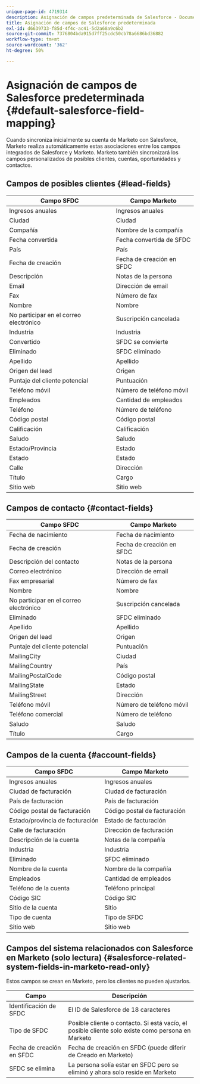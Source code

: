 ```yaml
---
unique-page-id: 4719314
description: Asignación de campos predeterminada de Salesforce - Documentos de Marketo - Documentación del producto
title: Asignación de campos de Salesforce predeterminada
exl-id: d6639733-f85d-4f4c-ac41-5d2a68a9c6b2
source-git-commit: 7376804bda915d7ff25cdc50cb78a6686bd36882
workflow-type: tm+mt
source-wordcount: '362'
ht-degree: 50%

---
```


# Asignación de campos de Salesforce predeterminada {#default-salesforce-field-mapping}

Cuando sincroniza inicialmente su cuenta de Marketo con Salesforce, Marketo realiza automáticamente estas asociaciones entre los campos integrados de Salesforce y Marketo. Marketo también sincronizará los campos personalizados de posibles clientes, cuentas, oportunidades y contactos.

## Campos de posibles clientes {#lead-fields}

| Campo SFDC | Campo Marketo |
|---|---|
| Ingresos anuales | Ingresos anuales |
| Ciudad | Ciudad |
| Compañía | Nombre de la compañía |
| Fecha convertida | Fecha convertida de SFDC |
| País | País |
| Fecha de creación | Fecha de creación en SFDC |
| Descripción | Notas de la persona |
| Email | Dirección de email |
| Fax | Número de fax |
| Nombre | Nombre |
| No participar en el correo electrónico | Suscripción cancelada |
| Industria | Industria |
| Convertido | SFDC se convierte |
| Eliminado | SFDC eliminado |
| Apellido | Apellido |
| Origen del lead | Origen |
| Puntaje del cliente potencial | Puntuación |
| Teléfono móvil | Número de teléfono móvil |
| Empleados | Cantidad de empleados |
| Teléfono | Número de teléfono |
| Código postal | Código postal |
| Calificación | Calificación |
| Saludo | Saludo |
| Estado/Provincia | Estado |
| Estado | Estado |
| Calle | Dirección |
| Título | Cargo |
| Sitio web | Sitio web |

## Campos de contacto {#contact-fields}

| Campo SFDC | Campo Marketo |
|---|---|
| Fecha de nacimiento | Fecha de nacimiento |
| Fecha de creación | Fecha de creación en SFDC |
| Descripción del contacto | Notas de la persona |
| Correo electrónico | Dirección de email |
| Fax empresarial | Número de fax |
| Nombre | Nombre |
| No participar en el correo electrónico | Suscripción cancelada |
| Eliminado | SFDC eliminado |
| Apellido | Apellido |
| Origen del lead | Origen |
| Puntaje del cliente potencial | Puntuación |
| MailingCity | Ciudad |
| MailingCountry | País |
| MailingPostalCode | Código postal |
| MailingState | Estado |
| MailingStreet | Dirección |
| Teléfono móvil | Número de teléfono móvil |
| Teléfono comercial | Número de teléfono |
| Saludo | Saludo |
| Título | Cargo |

## Campos de la cuenta {#account-fields}

| Campo SFDC | Campo Marketo |
|---|---|
| Ingresos anuales | Ingresos anuales |
| Ciudad de facturación | Ciudad de facturación |
| País de facturación | País de facturación |
| Código postal de facturación | Código postal de facturación |
| Estado/provincia de facturación | Estado de facturación |
| Calle de facturación | Dirección de facturación |
| Descripción de la cuenta | Notas de la compañía |
| Industria | Industria |
| Eliminado | SFDC eliminado |
| Nombre de la cuenta | Nombre de la compañía |
| Empleados | Cantidad de empleados |
| Teléfono de la cuenta | Teléfono principal |
| Código SIC | Código SIC |
| Sitio de la cuenta | Sitio |
| Tipo de cuenta | Tipo de SFDC |
| Sitio web | Sitio web |

## Campos del sistema relacionados con Salesforce en Marketo (solo lectura) {#salesforce-related-system-fields-in-marketo-read-only}

Estos campos se crean en Marketo, pero los clientes no pueden ajustarlos.

| Campo | Descripción |
|---|---|
| Identificación de SFDC | El ID de Salesforce de 18 caracteres |
| Tipo de SFDC | Posible cliente o contacto. Si está vacío, el posible cliente solo existe como persona en Marketo |
| Fecha de creación en SFDC | Fecha de creación en SFDC (puede diferir de Creado en Marketo) |
| SFDC se elimina | La persona solía estar en SFDC pero se eliminó y ahora solo reside en Marketo |
